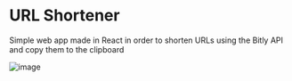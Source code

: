 # URL Shortener
Simple web app made in React in order to shorten URLs using the Bitly API and copy them to the clipboard

![image](https://github.com/danish233/URL-Shortener/assets/95320101/4da179df-0cf7-43e3-ad0d-9537e7d2fdb0)
